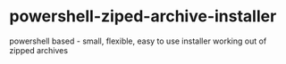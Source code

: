 # powershell-ziped-archive-installer
powershell based - small, flexible, easy to use installer working out of zipped archives
